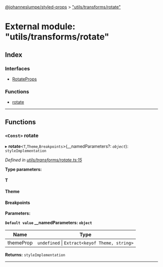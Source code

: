 [@johanneslumpe/styled-props](../README.md) > ["utils/transforms/rotate"](../modules/_utils_transforms_rotate_.md)

# External module: "utils/transforms/rotate"

## Index

### Interfaces

* [RotateProps](../interfaces/_utils_transforms_rotate_.rotateprops.md)

### Functions

* [rotate](_utils_transforms_rotate_.md#rotate)

---

## Functions

<a id="rotate"></a>

### `<Const>` rotate

▸ **rotate**<`T`,`Theme`,`Breakpoints`>(__namedParameters?: *`object`*): `styleImplementation`

*Defined in [utils/transforms/rotate.ts:15](https://github.com/johanneslumpe/styled-props/blob/8e709f1/src/utils/transforms/rotate.ts#L15)*

**Type parameters:**

#### T 
#### Theme 
#### Breakpoints 
**Parameters:**

**`Default value` __namedParameters: `object`**

| Name | Type |
| ------ | ------ |
| themeProp | `undefined` \| `Extract<keyof Theme, string>` |

**Returns:** `styleImplementation`

___

